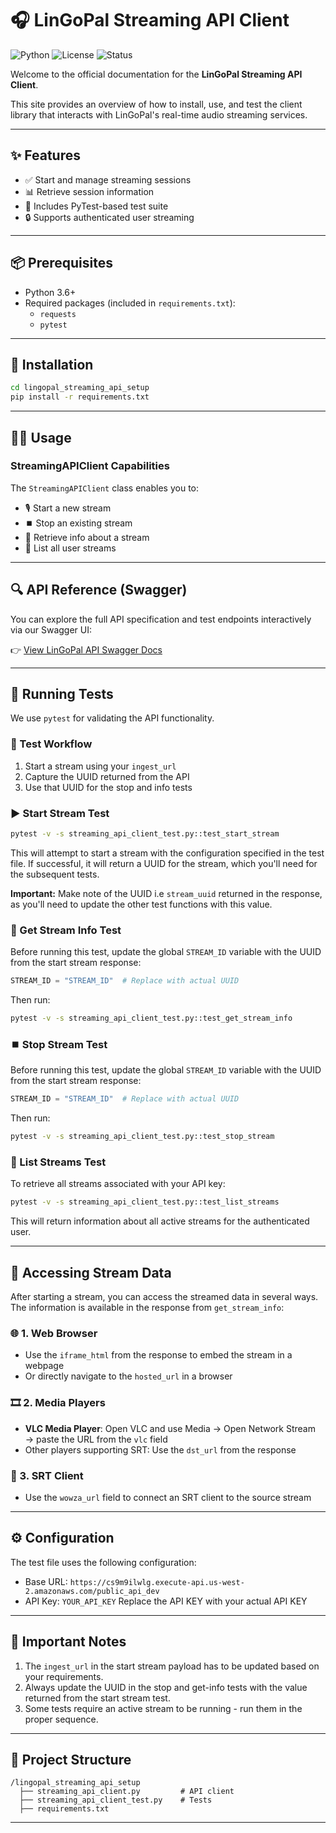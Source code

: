 
# 🎧 LinGoPal Streaming API Client

![Python](https://img.shields.io/badge/python-3.6+-blue)
![License](https://img.shields.io/badge/license-MIT-green)
![Status](https://img.shields.io/badge/status-Active-brightgreen)

Welcome to the official documentation for the **LinGoPal Streaming API Client**.

This site provides an overview of how to install, use, and test the client library that interacts with LinGoPal's real-time audio streaming services.

---

## ✨ Features

- ✅ Start and manage streaming sessions
- 📊 Retrieve session information
- 🧪 Includes PyTest-based test suite
- 🔒 Supports authenticated user streaming

---

## 📦 Prerequisites

- Python 3.6+
- Required packages (included in `requirements.txt`):
  - `requests`
  - `pytest`

---

## 🚀 Installation

```bash
cd lingopal_streaming_api_setup
pip install -r requirements.txt
```

---

## 🧑‍💻 Usage

### StreamingAPIClient Capabilities

The `StreamingAPIClient` class enables you to:

- 🎙️ Start a new stream
- ⏹️ Stop an existing stream
- 📄 Retrieve info about a stream
- 📃 List all user streams

---

## 🔍 API Reference (Swagger)

You can explore the full API specification and test endpoints interactively via our Swagger UI:

👉 [View LinGoPal API Swagger Docs](https://cs9m9ilwlg.execute-api.us-west-2.amazonaws.com/public_api_dev/swagger)

---

## 🧪 Running Tests

We use `pytest` for validating the API functionality.

### 🧭 Test Workflow

1. Start a stream using your `ingest_url`
2. Capture the UUID returned from the API
3. Use that UUID for the stop and info tests

### ▶️ Start Stream Test

```bash
pytest -v -s streaming_api_client_test.py::test_start_stream
```

This will attempt to start a stream with the configuration specified in the test file. If successful, it will return a UUID for the stream, which you'll need for the subsequent tests.

**Important:** Make note of the UUID i.e `stream_uuid` returned in the response, as you'll need to update the other test functions with this value.

### 📄 Get Stream Info Test

Before running this test, update the global `STREAM_ID` variable with the UUID from the start stream response:

```python
STREAM_ID = "STREAM_ID"  # Replace with actual UUID
```

Then run:

```bash
pytest -v -s streaming_api_client_test.py::test_get_stream_info
```

### ⏹️ Stop Stream Test

Before running this test, update the global `STREAM_ID` variable with the UUID from the start stream response:

```python
STREAM_ID = "STREAM_ID"  # Replace with actual UUID
```

Then run:

```bash
pytest -v -s streaming_api_client_test.py::test_stop_stream
```

### 📃 List Streams Test

To retrieve all streams associated with your API key:

```bash
pytest -v -s streaming_api_client_test.py::test_list_streams
```

This will return information about all active streams for the authenticated user.

---

## 🔎 Accessing Stream Data

After starting a stream, you can access the streamed data in several ways. The information is available in the response from `get_stream_info`:

### 🌐 1. Web Browser
- Use the `iframe_html` from the response to embed the stream in a webpage
- Or directly navigate to the `hosted_url` in a browser

### 🎞️ 2. Media Players
- **VLC Media Player**: Open VLC and use Media → Open Network Stream → paste the URL from the `vlc` field
- Other players supporting SRT: Use the `dst_url` from the response

### 📡 3. SRT Client
- Use the `wowza_url` field to connect an SRT client to the source stream

---

## ⚙️ Configuration

The test file uses the following configuration:
- Base URL: `https://cs9m9ilwlg.execute-api.us-west-2.amazonaws.com/public_api_dev`
- API Key: `YOUR_API_KEY` Replace the API KEY with your actual API KEY

---

## 📌 Important Notes

1. The `ingest_url` in the start stream payload has to be updated based on your requirements.
2. Always update the UUID in the stop and get-info tests with the value returned from the start stream test.
3. Some tests require an active stream to be running - run them in the proper sequence.

---

## 📁 Project Structure

```
/lingopal_streaming_api_setup
  ├── streaming_api_client.py         # API client
  ├── streaming_api_client_test.py    # Tests
  ├── requirements.txt
```

---

